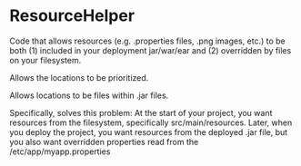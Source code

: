 ResourceHelper
===================
Code that allows resources (e.g. .properties files, .png images, etc.) to
be both (1) included in your deployment jar/war/ear and (2) overridden by
files on your filesystem.

Allows the locations to be prioritized.

Allows locations to be files within .jar files.

Specifically, solves this problem:
 At the start of your project, you want resources from the filesystem,
   specifically src/main/resources.
 Later, when you deploy the project, you want resources from the deployed
   .jar file, but you also want overridden properties read from the
   /etc/app/myapp.properties


